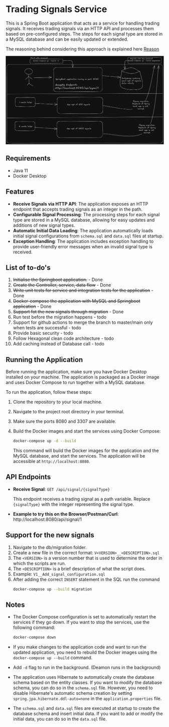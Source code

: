 # Trading Signals Service

This is a Spring Boot application that acts as a service for handling trading signals. It receives trading signals via an HTTP API and processes them based on pre-configured steps. The steps for each signal type are stored in a MySQL database and can be easily updated or extended.

The reasoning behind considering this approach is explained here
[Reason](Why.md)

![Example Image](diagram.png)

## Requirements

- Java 11
- Docker Desktop

## Features

- **Receive Signals via HTTP API**: The application exposes an HTTP endpoint that accepts trading signals as an integer in the path. 
- **Configurable Signal Processing**: The processing steps for each signal type are stored in a MySQL database, allowing for easy updates and additions of new signal types.
- **Automatic Initial Data Loading**: The application automatically loads initial signal configurations from `schema.sql` and `data.sql` files at startup.
- **Exception Handling**: The application includes exception handling to provide user-friendly error messages when an invalid signal type is received.

## List of to-do's
1. ~~Initialise the Springboot application.~~ - Done
2. ~~Create the Controller, service, data flow~~ - Done
3. ~~Write unit tests for service and integration tests for the application~~ - Done
4. ~~Docker-compose the application with MySQL and Springboot application~~ - Done
5. ~~Support fot the new signals through migration~~ - Done
6. Run test before the migration happens - todo
7. Support for github actions to merge the branch to master/main only when tests are successful - todo
8. Provide basic security - todo
9. Follow Hexagonal clean code architecture - todo
10. Add caching instead of Database call - todo
## Running the Application

Before running the application, make sure you have Docker Desktop installed on your machine. The application is packaged as a Docker image and uses Docker Compose to run together with a MySQL database.

To run the application, follow these steps:

1. Clone the repository to your local machine.
2. Navigate to the project root directory in your terminal.
3. Make sure the ports 8080 and 3307 are available.
4. Build the Docker images and start the services using Docker Compose:

    ```bash
    docker-compose up -d --build
    ```

    This command will build the Docker images for the application and the MySQL database, and start the services. The application will be accessible at `http://localhost:8080`.

## API Endpoints

- **Receive Signal**: `GET /api/signal/{signalType}`

    This endpoint receives a trading signal as a path variable. Replace `{signalType}` with the integer representing the signal type.
  
- **Example to try this on the Browser/Postman/Curl**: http://localhost:8080/api/signal/1

## Support for the new signals 

1. Navigate to the db/migration folder.
2. Create a new file in the correct format: `V<VERSION>__<DESCRIPTION>.sql` 
3. The `<VERSION>` is a version number that is used to determine the order in which the scripts are run. 
4. The `<DESCRIPTION>` is a brief description of what the script does.
5. Example: `V1__Add_signal_configuration.sql`
6. After adding the correct `INSERT` statement in the SQL run the command
    ```bash
    docker-compose up --build migration
    ```
## Notes

- The Docker Compose configuration is set to automatically restart the services if they go down. If you want to stop the services, use the following command:

    ```bash
    docker-compose down
    ```

- If you make changes to the application code and want to run the updated application, you need to rebuild the Docker images using the `docker-compose up --build` command.
- Add `-d` flag to run in the background. (Deamon runs in the background) 
- The application uses Hibernate to automatically create the database schema based on the entity classes. If you want to modify the database schema, you can do so in the `schema.sql` file. However, you need to disable Hibernate's automatic schema creation by setting `spring.jpa.hibernate.ddl-auto=none` in the `application.properties` file.

- The `schema.sql` and `data.sql` files are executed at startup to create the database schema and insert initial data. If you want to add or modify the initial data, you can do so in the `data.sql` file.

